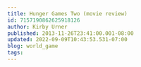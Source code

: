 ```yaml
---
title: Hunger Games Two (movie review)
id: 7157190862625918126
author: Kirby Urner
published: 2013-11-26T23:41:00.001-08:00
updated: 2022-09-09T10:43:53.531-07:00
blog: world_game
tags: 
---
```


